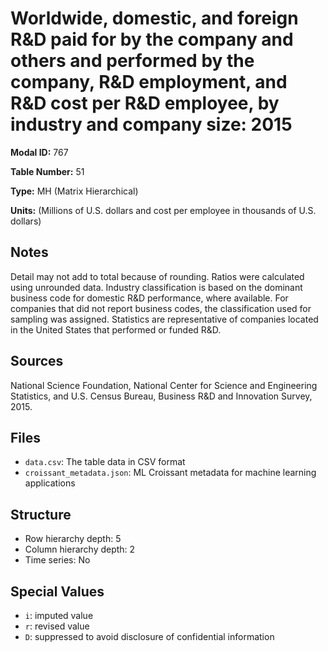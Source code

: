 # Worldwide, domestic, and foreign R&D paid for by the company and others and performed by the company, R&D employment, and R&D cost per R&D employee, by industry and company size: 2015

**Modal ID:** 767

**Table Number:** 51

**Type:** MH (Matrix Hierarchical)

**Units:** (Millions of U.S. dollars and cost per employee in thousands of U.S. dollars)

## Notes

Detail may not add to total because of rounding. Ratios were calculated using unrounded data. Industry classification is based on the dominant business code for domestic R&D performance, where available. For companies that did not report business codes, the classification used for sampling was assigned. Statistics are representative of companies located in the United States that performed or funded R&D.

## Sources

National Science Foundation, National Center for Science and Engineering Statistics, and U.S. Census Bureau, Business R&D and Innovation Survey, 2015.

## Files

- `data.csv`: The table data in CSV format
- `croissant_metadata.json`: ML Croissant metadata for machine learning applications

## Structure

- Row hierarchy depth: 5
- Column hierarchy depth: 2
- Time series: No

## Special Values

- `i`: imputed value
- `r`: revised value
- `D`: suppressed to avoid disclosure of confidential information
